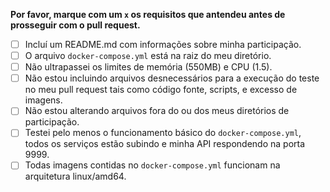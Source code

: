 **Por favor, marque com um `x` os requisitos que antendeu antes de prosseguir com o pull request.**

- [ ] Incluí um README.md com informações sobre minha participação.
- [ ] O arquivo `docker-compose.yml` está na raiz do meu diretório.
- [ ] Não ultrapassei os limites de memória (550MB) e CPU (1.5).
- [ ] Não estou incluindo arquivos desnecessários para a execução do teste no meu pull request tais como código fonte, scripts, e excesso de imagens.
- [ ] Não estou alterando arquivos fora do ou dos meus diretórios de participação.
- [ ] Testei pelo menos o funcionamento básico do `docker-compose.yml`, todos os serviços estão subindo e minha API respondendo na porta 9999.
- [ ] Todas imagens contidas no `docker-compose.yml` funcionam na arquitetura linux/amd64.
